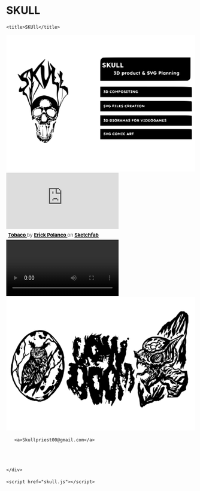 # SKULL
<!DOCTYPE html>
<html lang="en">
<head>
    <meta charset="UTF-8">
    <meta http-equiv="X-UA-Compatible" content="IE=edge">
    <meta name="viewport" content="width=device-width, initial-scale=1.0">
    <link rel="stylesheet" href="skull.css">
    <link rel="stylesheet" href="global.css">
    <link rel="stylesheet" href="global.css" media="all">
    <script type=”text/javascript” src=”https://ajax.googleapis.com/ajax/libs/jquery/1.9.1/jquery.min.js“></script>

<script type=”text/javascript” src=”scripts/sequence.js“></script>
    <title>SKUll</title>
</head>
<body>
    <div class="container">
 
<div class="description-container">
    <img class="description-container" src="skul services.svg">

</div>

<div class="sketchfab-embed-wrapper"> <iframe title="Tobaco" frameborder="0" allowfullscreen mozallowfullscreen="true" webkitallowfullscreen="true" allow="autoplay; fullscreen; xr-spatial-tracking" xr-spatial-tracking execution-while-out-of-viewport execution-while-not-rendered web-share src="https://sketchfab.com/models/6aa8c71b37be4e55b921cb326ab6aed5/embed"> </iframe> <p style="font-size: 13px; font-weight: normal; margin: 5px; color: #4A4A4A;"> <a href="https://sketchfab.com/3d-models/tobaco-6aa8c71b37be4e55b921cb326ab6aed5?utm_medium=embed&utm_campaign=share-popup&utm_content=6aa8c71b37be4e55b921cb326ab6aed5" target="_blank" style="font-weight: bold; color: #000000;"> Tobaco </a> by <a href="https://sketchfab.com/bizarrecartoon?utm_medium=embed&utm_campaign=share-popup&utm_content=6aa8c71b37be4e55b921cb326ab6aed5" target="_blank" style="font-weight: bold; color: #000000;"> Erick Polanco </a> on <a href="https://sketchfab.com?utm_medium=embed&utm_campaign=share-popup&utm_content=6aa8c71b37be4e55b921cb326ab6aed5" target="_blank" style="font-weight: bold; color: #000000;">Sketchfab</a></p></div>


<div id="videoContainer">
    <video id="video" src="Videos colection0001-0656.mp4" controls></video>
</div>


<div class="description-container">
    <img class="description-container" src="Lowdoom.svg">

</div>



       <a>Skullpriest00@gmail.com</a>
   



    </div>

    <script href="skull.js"></script>
</body>
</html>
